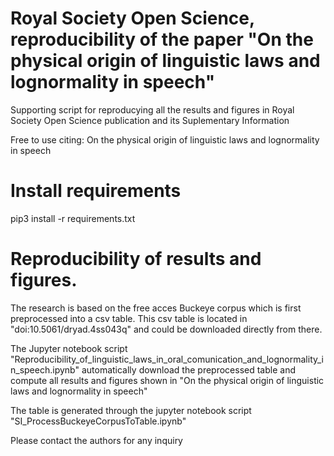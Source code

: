 # Royal Society Open Science, reproducibility of the paper "On the physical origin of linguistic laws and lognormality in speech"
Supporting script for reproducying all the results and figures in Royal Society Open Science publication and its Suplementary Information

Free to use citing:
On the physical origin of linguistic laws and lognormality in speech

# Install requirements
pip3 install -r requirements.txt

# Reproducibility of results and figures.
The research is based on the free acces Buckeye corpus which is first preprocessed into a csv table. 
This csv table is located in "doi:10.5061/dryad.4ss043q" and could be downloaded directly from there.

The Jupyter notebook script "Reproducibility_of_linguistic_laws_in_oral_comunication_and_lognormality_in_speech.ipynb" automatically download the preprocessed table and compute all results and figures shown in "On the physical origin of linguistic laws and lognormality in speech"

The table is generated through the jupyter notebook script "SI_ProcessBuckeyeCorpusToTable.ipynb" 

Please contact the authors for any inquiry
 
